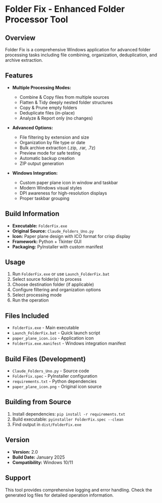# Folder Fix - Enhanced Folder Processor Tool

## Overview
Folder Fix is a comprehensive Windows application for advanced folder processing tasks including file combining, organization, deduplication, and archive extraction.

## Features
- **Multiple Processing Modes:**
  - Combine & Copy files from multiple sources
  - Flatten & Tidy deeply nested folder structures
  - Copy & Prune empty folders
  - Deduplicate files (in-place)
  - Analyze & Report only (no changes)

- **Advanced Options:**
  - File filtering by extension and size
  - Organization by file type or date
  - Bulk archive extraction (.zip, .rar, .7z)
  - Preview mode for safe testing
  - Automatic backup creation
  - ZIP output generation

- **Windows Integration:**
  - Custom paper plane icon in window and taskbar
  - Modern Windows visual styles
  - DPI awareness for high-resolution displays
  - Proper taskbar grouping

## Build Information
- **Executable:** `FolderFix.exe`
- **Original Source:** `Claude_Folders_Uno.py`
- **Icon:** Paper plane design with ICO format for crisp display
- **Framework:** Python + Tkinter GUI
- **Packaging:** PyInstaller with custom manifest

## Usage
1. Run `FolderFix.exe` or use `Launch_FolderFix.bat`
2. Select source folder(s) to process
3. Choose destination folder (if applicable)
4. Configure filtering and organization options
5. Select processing mode
6. Run the operation

## Files Included
- `FolderFix.exe` - Main executable
- `Launch_FolderFix.bat` - Quick launch script
- `paper_plane_icon.ico` - Application icon
- `FolderFix.exe.manifest` - Windows integration manifest

## Build Files (Development)
- `Claude_Folders_Uno.py` - Source code
- `FolderFix.spec` - PyInstaller configuration
- `requirements.txt` - Python dependencies
- `paper_plane_icon.png` - Original icon source

## Building from Source
1. Install dependencies: `pip install -r requirements.txt`
2. Build executable: `pyinstaller FolderFix.spec --clean`
3. Find output in `dist/FolderFix.exe`

## Version
- **Version:** 2.0
- **Build Date:** January 2025
- **Compatibility:** Windows 10/11

## Support
This tool provides comprehensive logging and error handling. Check the generated log files for detailed operation information.
